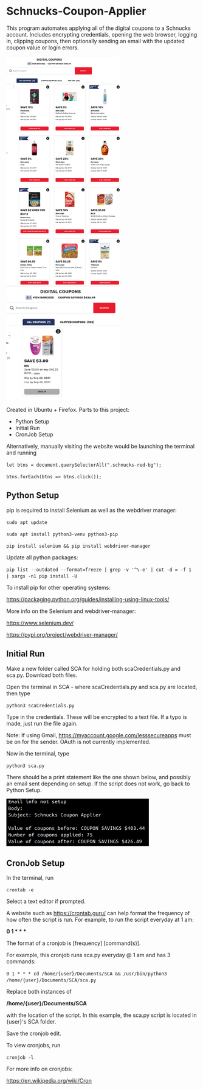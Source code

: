 # Schnucks-Coupon-Applier

  This program automates applying all of the digital coupons to a Schnucks account. Includes encrypting credentials, opening the web browser, logging in, clipping coupons, then optionally sending an email with the updated coupon value or login errors.
  
  <img src="https://github.com/SrgElephant/Schnucks-Coupon-Applier/blob/main/images/unclipped.png" width="300" height="600">
  
  <img src="https://github.com/SrgElephant/Schnucks-Coupon-Applier/blob/main/images/clipped.png" width="300" height="300">
  
  Created in Ubuntu + Firefox. Parts to this project:
  
* Python Setup
* Initial Run
* CronJob Setup
  
Alternatively, manually visiting the website would be launching the terminal and running
  
  `let btns = document.querySelectorAll(".schnucks-red-bg");`
  
   `btns.forEach(btns => btns.click());`
  
## Python Setup
  
  pip is required to install Selenium as well as the webdriver manager:
  
  `sudo apt update`
  
  `sudo apt install python3-venv python3-pip`
  
  `pip install selenium && pip install webdriver-manager`
  
  Update all python packages:
  
  `pip list --outdated --format=freeze | grep -v '^\-e' | cut -d = -f 1  | xargs -n1 pip install -U`
  
  To install pip for other operating systems:
  
  https://packaging.python.org/guides/installing-using-linux-tools/
  
  More info on the Selenium and webdriver-manager:
  
  https://www.selenium.dev/
  
  https://pypi.org/project/webdriver-manager/
  
  ## Initial Run
  
  Make a new folder called SCA for holding both scaCredentials.py and sca.py. Download both files.
  
  Open the terminal in SCA - where scaCredentials.py and sca.py are located, then type
  
  `python3 scaCredentials.py`
  
  Type in the credentials. These will be encrypted to a text file. If a typo is made, just run the file again.
  
  Note: If using Gmail, https://myaccount.google.com/lesssecureapps must be on for the sender. OAuth is not currently implemented.
  
  Now in the terminal, type
  
  `python3 sca.py`
  
  There should be a print statement like the one shown below, and possibly an email sent depending on setup. If the script does not work, go back to Python Setup.
  
  <img src="https://github.com/SrgElephant/Schnucks-Coupon-Applier/blob/main/images/output.png" width="375" height="125">
  
## CronJob Setup
  
  In the terminal, run
  
  `crontab -e`
  
  Select a text editor if prompted.
  
  A website such as https://crontab.guru/ can help format the frequency of how often the script is run. For example, to run the script everyday at 1 am:
  
  __0 1 * * *__
  
  The format of a cronjob is [frequency] [command(s)].
  
  For example, this cronjob runs sca.py everyday @ 1 am and has 3 commands:
  
  `0 1 * * * cd /home/{user}/Documents/SCA && /usr/bin/python3 /home/{user}/Documents/SCA/sca.py`
  
  Replace both instances of
  
  __/home/{user}/Documents/SCA__
  
  with the location of the script. In this example, the sca.py script is located in {user}'s SCA folder.
  
  Save the cronjob edit.
  
  To view cronjobs, run
  
  `cronjob -l`
  
  For more info on cronjobs:
  
  https://en.wikipedia.org/wiki/Cron
